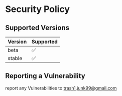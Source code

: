 # Security Policy

## Supported Versions


| Version | Supported          |
| ------- | ------------------ |
|  beta   | :white_check_mark: |
| stable  | :white_check_mark: |


## Reporting a Vulnerability

report any Vulnerabilities to trash1.junk99@gmail.com
